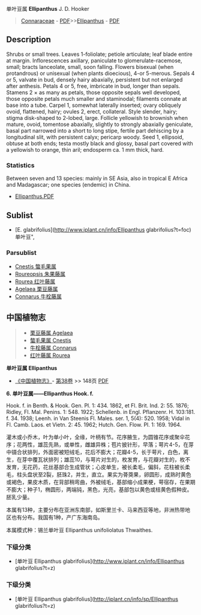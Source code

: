 单叶豆属 **Ellipanthus** J. D. Hooker

> [Connaraceae](http://www.iplant.cn/info/Connaraceae?t=foc) - [PDF](http://www.iplant.cn/foc/pdf/Connaraceae.pdf)>>[Ellipanthus](http://www.iplant.cn/info/Ellipanthus?t=foc) - [PDF](http://www.iplant.cn/foc/pdf/Ellipanthus.pdf)

## Description

Shrubs or small trees. Leaves 1-foliolate; petiole articulate; leaf blade entire at margin. Inflorescences axillary, paniculate to glomerulate-racemose, small; bracts lanceolate, small, soon falling. Flowers bisexual (when protandrous) or unisexual (when plants dioecious), 4-or 5-merous. Sepals 4 or 5, valvate in bud, densely hairy abaxially, persistent but not enlarged after anthesis. Petals 4 or 5, free, imbricate in bud, longer than sepals. Stamens 2 × as many as petals, those opposite sepals well developed, those opposite petals much smaller and staminodal; filaments connate at base into a tube. Carpel 1, somewhat laterally inserted; ovary obliquely ovoid, flattened, hairy; ovules 2, erect, collateral. Style slender, hairy; stigma disk-shaped to 2-lobed, large. Follicle yellowish to brownish when mature, ovoid, tomentose abaxially, slightly to strongly abaxially geniculate, basal part narrowed into a short to long stipe, fertile part dehiscing by a longitudinal slit, with persistent calyx; pericarp woody. Seed 1, ellipsoid, obtuse at both ends; testa mostly black and glossy, basal part covered with a yellowish to orange, thin aril; endosperm ca. 1 mm thick, hard.

### Statistics
Between seven and 13 species: mainly in SE Asia, also in tropical E Africa and Madagascar; one species (endemic) in China.

* [Ellipanthus.PDF](http://www.iplant.cn/foc/pdf/Ellipanthus.pdf)

## Sublist

* [E.  glabrifolius](http://www.iplant.cn/info/Ellipanthus glabrifolius?t=foc) 单叶豆",

### Parsublist

* [Cnestis  螫毛果属](http://www.iplant.cn/info/Cnestis?t=foc)
* [Roureopsis  朱果藤属](http://www.iplant.cn/info/Roureopsis?t=foc)
* [Rourea  红叶藤属](http://www.iplant.cn/info/Rourea?t=foc)
* [Agelaea  栗豆藤属](Agelaea-栗豆藤属.md)
* [Connarus  牛栓藤属](http://www.iplant.cn/info/Connarus?t=foc)

## 中国植物志

> * [栗豆藤属  Agelaea](Agelaea-栗豆藤属.md)
> * [螫毛果属  Cnestis](http://www.iplant.cn/info/Cnestis?t=z)
> * [牛栓藤属  Connarus](http://www.iplant.cn/info/Connarus?t=z)
> * [红叶藤属  Rourea](http://www.iplant.cn/info/Rourea?t=z)

**单叶豆属 Ellipanthus**

* [《中国植物志》](http://www.iplant.cn/frps)- [第38卷](http://www.iplant.cn/frps/vol/38) >> 148页 [PDF](http://www.iplant.cn/frps/pdf/38/148y.pdf)

**6. 单叶豆属——Ellipanthus Hook. f.**

Hook. f. in Benth. & Hook. Gen. Pl. 1: 434. 1862, et Fl. Brit. Ind. 2: 55. 1876; Ridley, Fl. Mal. Penins. 1: 548. 1922; Schellenb. in Engl. Pflanzenr. H. 103:181. f. 34. 1938; Leenh. in Van Steenis Fl. Males. ser. 1, 5(4): 520. 1958; Vidal in Fl. Camb. Laos. et Vietn. 2: 45. 1962; Hutch. Gen. Flow. Pl. 1: 169. 1964.

灌木或小乔木，叶为单小叶，全缘，叶柄有节。花序腋生，为圆锥花序或聚伞花序；花两性，雄蕊先熟，或单性，雌雄异株；苞片披针形，早落；萼片4-5，在芽中镊合状排列，外面密被短绒毛，花后不膨大；花瓣4-5，长于萼片，白色，离生，在芽中覆瓦状排列；雄蕊10，与萼片对生的，枚发育，与花瓣对生的，枚不发育，无花药，花丝基部合生成管状；心皮单生，被长柔毛，偏斜，花柱被长柔毛，柱头盘状至2裂，胚珠2，并生，直立。果实为蓇葖果，卵圆形，成熟时黄色或褐色，果皮木质，在背部稍弯曲，外被绒毛，基部缩小成果梗，萼宿存，在果期不膨大；种子1，椭圆形，两端钝，黑色，光亮，基部包以黄色或桔黄色假种皮。胚乳少量。

本属有13种，主要分布在亚洲东南部，如斯里兰卡、马来西亚等地，非洲热带地区也有分布。我国有1种，产广东海南岛。

本属模式种：锡兰单叶豆 Ellipanthus unifoliolatus Thwaithes.

### 下级分类
* [单叶豆  Ellipanthus glabrifolius](http://www.iplant.cn/info/Ellipanthus glabrifolius?t=z)

### 下级分类
* [单叶豆  Ellipanthus glabrifolius](http://iplant.cn/info/sp/Ellipanthus glabrifolius?t=z)

